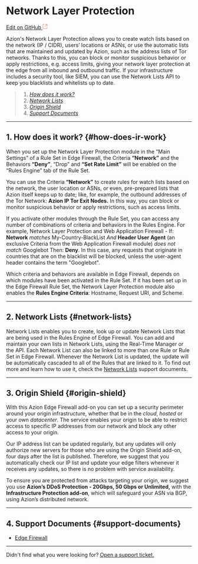 # Network Layer Protection

[Edit on GitHub <svg width="14" height="14" xmlns="http://www.w3.org/2000/svg"><g fill="none" stroke="#F3652B"><path d="M4.81.71H.672v11.43H12.1V8.001" stroke-width=".8"/><path d="M6.87.786h5.155V5.94M6.31 6.5L12.026.786"/></g></svg>](https://github.com/aziontech/docs_en/edit/master/network-layer-protection/index.md)

Azion's Network Layer Protection allows you to create watch lists based on the network (IP / CIDR), users’ locations or ASNs, or use the automatic lists that are maintained and updated by Azion, such as the address lists of Tor networks. Thanks to this, you can block or monitor suspicious behavior or apply restrictions, e.g. access limits, giving your network layer protection at the edge from all inbound and outbound traffic. If your infrastructure includes a security tool, like SIEM, you can use the Network Lists API to keep you blacklists and whitelists up to date.

> 1. *[How does it work?](#how-does-it-work)*
> 2. *[Network Lists](#network-lists)*
> 3. *[Origin Shield](#origin-shield)*
> 4. *[Support Documents](#support-documents)*

---

## 1. How does it work? {#how-does-ir-work}

When you set up the Network Layer Protection module in the “Main Settings” of a Rule Set in Edge Firewall, the Criteria **“Network”** and the Behaviors **“Deny”**, “Drop” and **“Set Rate Limit”** will be enabled on the “Rules Engine” tab of the Rule Set.

You can use the Criteria **“Network”** to create rules for watch lists based on the network, the user location or ASNs, or even, pre-prepared lists that Azion itself keeps up to date; like, for example, the outbound addresses of the Tor Network: **Azion IP Tor Exit Nodes.** In this way, you can block or monitor suspicious behavior or apply restrictions, such as access limits. 

If you activate other modules through the Rule Set, you can access any number of combinations of criteria and behaviors in the Rules Engine. For example, Network Layer Protection and Web Application Firewall - If: **Network** *matches* My-Country-BlackList *And* **Header User Agent** (an exclusive Criteria from the Web Application Firewall module) *does not match* Googlebot Then: **Deny**. In this case, any requests that originate in countries that are on the blacklist will be blocked, unless the user-agent header contains the term "Googlebot".

Which criteria and behaviors are available in Edge Firewall, depends on which modules have been activated in the Rule Set. If it has been set up in the Edge Firewall Rule Set, the Network Layer Protection module also enables the **Rules Engine Criteria**: Hostname, Request URI, and Scheme.

---

## 2. Network Lists {#network-lists}

Network Lists enables you to create, look up or update Network Lists that are being used in the Rules Engine of Edge Firewall. You can add and maintain your own lists in Network Lists, using the Real-Time Manager or the API. Each Network List can also be linked to more than one Rule or Rule Set in Edge Firewall. Whenever the Network List is updated, the update will be automatically cascaded to all of the Rules that are linked to it. To find out more and learn how to use it, check the [Network Lists](https://www.azion.com/en/documentation/products/edge-firewall/network-lists) support documents.

---

## 3. Origin Shield {#origin-shield}

With this Azion Edge Firewall add-on you can set up a security perimeter around your origin infrastructure, whether that be in the *cloud*, *hosted* or your own *datacenter*. The service enables your origin to be able to restrict access to specific IP addresses from our network and block any other access to your origin.

Our IP address list can be updated regularly, but any updates will only authorize new servers for those who are using the Origin Shield add-on, four days after the list is published. Therefore, we suggest that you automatically check our IP list and update your edge filters whenever it receives any updates, so there is no problem with service availability.

To ensure you are protected from attacks targeting your origin, we suggest you use **Azion’s DDoS Protection - 20Gbps, 50 Gbps or Unlimited,** with the **Infrastructure Protection add-on**, which will safeguard your ASN via BGP, using Azion’s distributed network.

---

## 4. Support Documents {#support-documents}

- [Edge Firewall](https://www.azion.com/en/documentation/products/edge-firewall/)

---

Didn't find what you were looking for? [Open a support ticket.](https://tickets.azion.com/)
